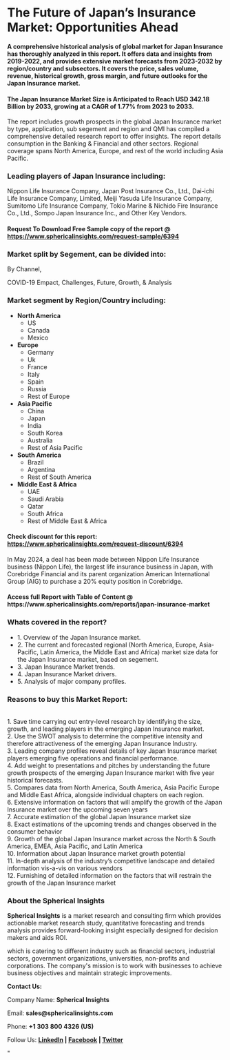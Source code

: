 <h1><strong>The Future of Japan&rsquo;s Insurance Market: Opportunities Ahead</strong></h1>
<p><strong>A comprehensive historical analysis of global market for Japan Insurance has thoroughly analyzed in this report. It offers data and insights from 2019-2022, and provides extensive market forecasts from 2023-2032 by region/country and subsectors. It covers the price, sales volume, revenue, historical growth, gross margin, and future outlooks for the Japan Insurance market.</strong></p>
<h4><strong>The Japan Insurance Market Size is Anticipated to Reach USD 342.18 Billion by 2033, growing at a CAGR of 1.77% from 2023 to 2033.</strong></h4>
<p>The report includes growth prospects in the global Japan Insurance market by type, application, sub segement and region and QMI has compiled a comprehensive detailed research report to offer insights. The report details consumption in the Banking &amp; Financial and other sectors. Regional coverage spans North America, Europe, and rest of the world including Asia Pacific.</p>
<h3><strong>Leading players of Japan Insurance including:</strong></h3>
<p>Nippon Life Insurance Company, Japan Post Insurance Co., Ltd., Dai-ichi Life Insurance Company, Limited, Meiji Yasuda Life Insurance Company, Sumitomo Life Insurance Company, Tokio Marine &amp; Nichido Fire Insurance Co., Ltd., Sompo Japan Insurance Inc., and Other Key Vendors.</p>
<h4>Request To Download Free Sample copy of the report @ <a href="https://www.sphericalinsights.com/request-sample/6394">https://www.sphericalinsights.com/request-sample/6394</a></h4>
<h3><strong>Market split by Segement, can be divided into:</strong></h3>
<p>By Channel,</p>
<p>COVID-19 Empact, Challenges, Future, Growth, &amp; Analysis</p>
<h3><strong>Market segment by Region/Country including:</strong></h3>
<ul>
<li><strong>North America</strong>
<ul>
<li>US</li>
<li>Canada</li>
<li>Mexico</li>
</ul>
</li>
<li><strong>Europe</strong>
<ul>
<li>Germany</li>
<li>Uk</li>
<li>France</li>
<li>Italy</li>
<li>Spain</li>
<li>Russia</li>
<li>Rest of Europe</li>
</ul>
</li>
<li><strong>Asia Pacific</strong>
<ul>
<li>China</li>
<li>Japan</li>
<li>India</li>
<li>South Korea</li>
<li>Australia</li>
<li>Rest of Asia Pacific</li>
</ul>
</li>
<li><strong>South America</strong>
<ul>
<li>Brazil</li>
<li>Argentina</li>
<li>Rest of South America</li>
</ul>
</li>
<li><strong>Middle East &amp; Africa</strong>
<ul>
<li>UAE</li>
<li>Saudi Arabia</li>
<li>Qatar</li>
<li>South Africa</li>
<li>Rest of Middle East &amp; Africa</li>
</ul>
</li>
</ul>
<h4>Check discount for this report: <a href="https://www.sphericalinsights.com/request-discount/6394">https://www.sphericalinsights.com/request-discount/6394</a></h4>
<p>In May 2024,&nbsp;a deal has been made between Nippon Life Insurance business (Nippon Life), the largest life insurance business in Japan, with Corebridge Financial and its parent organization American International Group (AIG) to purchase a 20% equity position in Corebridge.</p>
<h4>Access full Report with Table of Content @ <a>https://www.sphericalinsights.com/reports/japan-insurance-market</a></h4>
<h3><strong>Whats covered in the report?</strong></h3>
<ul>
<li>1. Overview of the Japan Insurance market.</li>
<li>2. The current and forecasted regional (North America, Europe, Asia-Pacific, Latin America, the Middle East and Africa) market size data for the Japan Insurance market, based on segement.</li>
<li>3. Japan Insurance Market trends.</li>
<li>4. Japan Insurance Market drivers.</li>
<li>5. Analysis of major company profiles.</li>
</ul>
<h3><strong>Reasons to buy this Market Report:</strong></h3>
<p><br /> 1. Save time carrying out entry-level research by identifying the size, growth, and leading players in the emerging Japan Insurance market.<br /> 2. Use the SWOT analysis to determine the competitive intensity and therefore attractiveness of the emerging Japan Insurance Industry.<br /> 3. Leading company profiles reveal details of key Japan Insurance market players emerging five operations and financial performance.<br /> 4. Add weight to presentations and pitches by understanding the future growth prospects of the emerging Japan Insurance market with five year historical forecasts.<br /> 5. Compares data from North America, South America, Asia Pacific Europe and Middle East Africa, alongside individual chapters on each region.<br /> 6. Extensive information on factors that will amplify the growth of the Japan Insurance market over the upcoming seven years<br /> 7. Accurate estimation of the global Japan Insurance market size <br /> 8. Exact estimations of the upcoming trends and changes observed in the consumer behavior <br /> 9. Growth of the global Japan Insurance market across the North &amp; South America, EMEA, Asia Pacific, and Latin America<br /> 10. Information about Japan Insurance market growth potential<br /> 11. In-depth analysis of the industry&rsquo;s competitive landscape and detailed information vis-a-vis on various vendors<br /> 12. Furnishing of detailed information on the factors that will restrain the growth of the Japan Insurance market</p>
<h3><strong>About the Spherical Insights</strong></h3>
<p><strong>Spherical Insights</strong> is a market research and consulting firm which provides actionable market research study, quantitative forecasting and trends analysis provides forward-looking insight especially designed for decision makers and aids ROI.</p>
<p>which is catering to different industry such as financial sectors, industrial sectors, government organizations, universities, non-profits and corporations. The company's mission is to work with businesses to achieve business objectives and maintain strategic improvements.</p>
<p><strong>Contact Us:</strong></p>
<p>Company Name: <strong>Spherical Insights</strong></p>
<p>Email: <strong>sales@sphericalinsights.com</strong></p>
<p>Phone: <strong>+1 303 800 4326 (US)</strong></p>
<p>Follow Us: <strong><a href="https://www.linkedin.com/company/spherical-insight/"><u>LinkedIn</u></a> | <a href="https://www.facebook.com/sphericalinsights22"><u>Facebook</u></a> | <a href="https://twitter.com/SInsights_US"><u>Twitter</u></a></strong></p>
<p>"</p>
